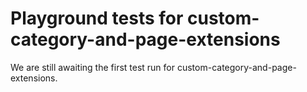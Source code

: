# Playground tests for custom-category-and-page-extensions
We are still awaiting the first test run for custom-category-and-page-extensions.
